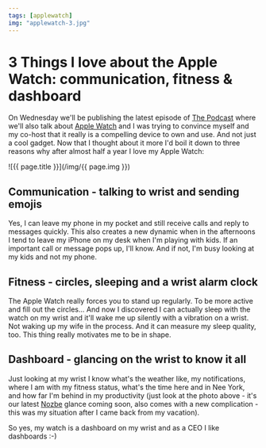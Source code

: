 ```yaml
---
tags: [applewatch]
img: "applewatch-3.jpg"
---
```


# 3 Things I love about the Apple Watch: communication, fitness & dashboard

On Wednesday we'll be publishing the latest episode of [The Podcast][tp] where we'll also talk about [Apple Watch](/applewatch) and I was trying to convince myself and my co-host that it really is a compelling device to own and use. And not just a cool gadget. Now that I thought about it more I'd boil it down to three reasons why after almost half a year I love my Apple Watch:

<!--More-->

![{{ page.title }}](/img/{{ page.img }})

## Communication - talking to wrist and sending emojis

Yes, I can leave my phone in my pocket and still receive calls and reply to messages quickly. This also creates a new dynamic when in the afternoons I tend to leave my iPhone on my desk when I'm playing with kids. If an important call or message pops up, I'll know. And if not, I'm busy looking at my kids and not my phone. 

## Fitness - circles, sleeping and a wrist alarm clock

The Apple Watch really forces you to stand up regularly. To be more active and fill out the circles... And now I discovered I can actually sleep with the watch on my wrist and it'll wake me up silently with a vibration on a wrist. Not waking up my wife in the process. And it can measure my sleep quality, too. This thing really motivates me to be in shape. 

## Dashboard - glancing on the wrist to know it all

Just looking at my wrist I know what's the weather like, my notifications, where I am with my fitness status, what's the time here and in Nee York, and how far I'm behind in my productivity (just look at the photo above - it's our latest [Nozbe][n] glance coming soon, also comes with a new complication - this was my situation after I came back from my vacation). 

So yes, my watch is a dashboard on my wrist and as a CEO I like dashboards :-)

[tp]: http://thepodcast.fm
[i]: http://iMagazine.pl
[d]: http://db.tt/kD7Liux
[e]: /how-i-use-evernote
[p]: /passion
[n]: https://michael.gratis/nozbe
[io]: https://michael.gratis/ipadonly/
[pm]: http://productivemag.com/
[s]: /show
[t]: http://twitter.com/MSliwinski